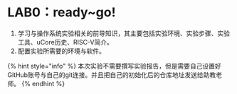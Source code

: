 # LAB0：ready~go!

1. 学习与操作系统实验相关的前导知识，其主要包括实验环境、实验步骤、实验工具、uCore历史、RISC-V简介。
2. 配置实验所需要的环境与软件。

{% hint style="info" %}
本次实验不需要撰写实验报告，但是需要自己设置好GitHub账号与自己的git连接。并且把自己的初始化后的仓库地址发送给助教老师。
{% endhint %}

